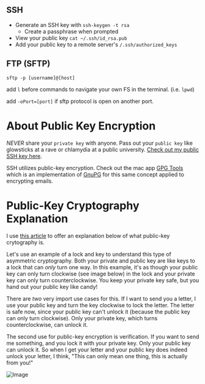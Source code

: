 ## SSH
- Generate an SSH key with `ssh-keygen -t rsa`
  - Create a passphrase when prompted
- View your public key `cat ~/.ssh/id_rsa.pub`
- Add your public key to a remote server's `/.ssh/authorized_keys`

## FTP (SFTP)
`sftp -p [username]@[host]`

add `l` before commands to navigate your own FS in the terminal. (i.e. `lpwd`)

add `-oPort=[port]` if sftp protocol is open on another port.

# About Public Key Encryption

_*NEVER*_ share your `private key` with anyone. Pass out your `public key` like glowsticks at a rave or chlamydia at a public university. [Check out my public SSH key here](https://api.github.com/users/brettinternet/keys).

SSH utilizes public-key encryption. Check out the mac app [GPG Tools](https://gpgtools.org/) which is an implementation of [GnuPG](https://www.gnupg.org/) for this same concept applied to encrypting emails.

# Public-Key Cryptography Explanation

I use [this article](https://medium.com/@vrypan/explaining-public-key-cryptography-to-non-geeks-f0994b3c2d5#.cm62911lz) to offer an explanation below of what public-key crytography is.

Let's use an example of a lock and key to understand this type of asymmetric cryptography. Both your private and public key are like keys to a lock that can _only_ turn one way. In this example, it's as though your public key can only turn clockwise (see image below) in the lock and your private key can only turn counterclockwise. You keep your private key safe, but you hand out your public key like candy!

There are *two* very import use cases for this. If I want to send you a letter, I use your public key and turn the key clockwise to lock the letter. The letter is safe now, since your public key can't unlock it (because the public key can only turn clockwise). Only your private key, which turns counterclockwise, can unlock it.

The second use for public-key encryption is verification. If you want to send me something, and you lock it with your private key. Only your public key can unlock it. So when I get your letter and your public key does indeed unlock your letter, I think, "This can only mean one thing, this is actually from you!"


![Image](https://cdn-images-1.medium.com/max/800/1*JOhK0A7PM3tM0a53Pp3Biw.jpeg)
